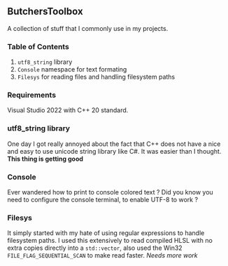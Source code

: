 ## ButchersToolbox
A collection of stuff that I commonly use in my projects.

### Table of Contents
1. `utf8_string` library
2. `Console` namespace for text formating
3. `Filesys` for reading files and handling filesystem paths

### Requirements
Visual Studio 2022 with C++ 20 standard.

### utf8_string library
One day I got really annoyed about the fact that C++ does not have a nice and easy to use unicode string library like C#.
It was easier than I thought.
**This thing is getting good**

### Console
Ever wandered how to print to console colored text ?
Did you know you need to configure the console terminal, to enable UTF-8 to work ?

### Filesys
It simply started with my hate of using regular expressions to handle filesystem paths.
I used this extensively to read compiled HLSL with no extra copies directly into a `std::vector`, also used the Win32 `FILE_FLAG_SEQUENTIAL_SCAN` to make read faster.
*Needs more work*

